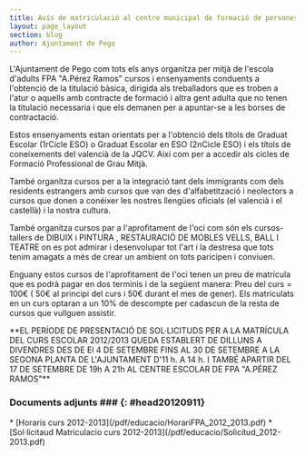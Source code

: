 ```yaml
---
title: Avís de matriculació al centre municipal de formació de persones adultes "A. Pérez Ramos"
layout: page_layout
section: blog
author: Ajuntament de Pego
---
```

L'Ajuntament de Pego com tots els anys organitza per mitjà de l'escola d'adults FPA "A.Pérez Ramos" cursos i ensenyaments conduents a l'obtenció de la titulació bàsica, dirigida als treballadors que es troben a l'atur o aquells amb contracte de formació i altra gent adulta que no tenen la titulació necessaria i que els demanen per a apuntar-se a les borses de contractació.

Estos ensenyaments estan orientats per a l'obtenció dels títols de Graduat Escolar (1rCicle ESO) o Graduat Escolar en ESO (2nCicle ESO) i els títols de coneixements del valencià de la JQCV. Així com per a accedir als cicles de Formació Professional de Grau Mitjà.

També organitza cursos per a la integració tant dels immigrants com dels residents estrangers amb cursos que van des d'alfabetització i neolectors a cursos que donen a conéixer les nostres llengües oficials (el valencià i el castellà) i  la nostra cultura.

També organitza cursos par a l'aprofitament de l'oci com són els cursos-tallers de DIBUIX i PINTURA , RESTAURACIÓ DE MOBLES VELLS, BALL I TEATRE on es pot admirar i  desenvolupar tot l'art i la destresa que tots tenim amagats a més de crear un ambient on tots paricipen i conviuen. 

Enguany estos cursos de l'aprofitament de l'oci tenen un preu de matrícula que es podrà pagar en dos terminis i de la següent manera: Preu del curs = 100€ ( 50€ al principi del curs  i 50€ durant el mes de gener). Els matriculats en un curs optaran a un 10% de descompte per cadascun de la resta de cursos que vullguen assistir.

<div class="center" markdown="1">
**EL PERÍODE DE PRESENTACIÓ DE SOL·LICITUDS PER A LA MATRÍCULA DEL CURS ESCOLAR 2012/2013 QUEDA ESTABLERT DE DILLUNS A DIVENDRES DES DE El 4 DE SETEMBRE FINS AL 30 DE SETEMBRE A LA SEGONA PLANTA DE L'AJUNTAMENT D'11 h. A 14 h. I TAMBÉ APARTIR DEL 17 DE SETEMBRE DE 19h A 21h AL CENTRE ESCOLAR DE FPA  "A.PÉREZ RAMOS"**
</div>

### Documents adjunts ### {: #head20120911}

<div class="pdf-list"  markdown="1">
* [Horaris curs 2012-2013](/pdf/educacio/HorariFPA_2012_2013.pdf)
* [Sol·licitaud Matriculacio curs 2012-2013](/pdf/educacio/Solicitud_2012-2013.pdf)
</div>